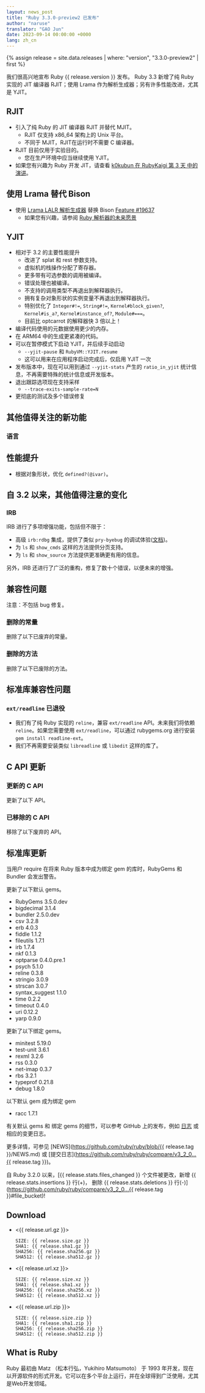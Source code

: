 ```yaml
---
layout: news_post
title: "Ruby 3.3.0-preview2 已发布"
author: "naruse"
translator: "GAO Jun"
date: 2023-09-14 00:00:00 +0000
lang: zh_cn
---
```


{% assign release = site.data.releases | where: "version", "3.3.0-preview2" | first %}

我们很高兴地宣布 Ruby {{ release.version }} 发布。
Ruby 3.3 新增了纯 Ruby 实现的 JIT 编译器 RJIT；使用 Lrama 作为解析生成器；另有许多性能改进，尤其是 YJIT。

## RJIT

* 引入了纯 Ruby 的 JIT 编译器 RJIT 并替代 MJIT。
  * RJIT 仅支持 x86\_64 架构上的 Unix 平台。
  * 不同于 MJIT，RJIT在运行时不需要 C 编译器。
* RJIT 目前仅用于实验目的。
  * 您在生产环境中应当继续使用 YJIT。
* 如果您有兴趣为 Ruby 开发 JIT，请查看 [k0kubun 在 RubyKaigi 第 3 天 中的演讲](https://rubykaigi.org/2023/presentations/k0kubun.html#day3)。

## 使用 Lrama 替代 Bison

* 使用 [Lrama LALR 解析生成器](https://github.com/yui-knk/lrama) 替换 Bison [Feature #19637](https://bugs.ruby-lang.org/issues/19637)
  * 如果您有兴趣，请参阅 [Ruby 解析器的未来愿景](https://rubykaigi.org/2023/presentations/spikeolaf.html)

## YJIT

* 相对于 3.2 的主要性能提升
  * 改进了 splat 和 rest 参数支持。
  * 虚拟机的栈操作分配了寄存器。
  * 更多带有可选参数的调用被编译。
  * 错误处理也被编译。
  * 不支持的调用类型不再退出到解释器执行。
  * 拥有复杂对象形状的实例变量不再退出到解释器执行。
  * 特别优化了 `Integer#!=`, `String#!=`, `Kernel#block_given?`, `Kernel#is_a?`,
    `Kernel#instance_of?`, `Module#===`。
  * 目前比 optcarrot 的解释器快 3 倍以上！
* 编译代码使用的元数据使用更少的内存。
* 在 ARM64 中的生成更紧凑的代码。
* 可以在暂停模式下启动 YJIT，并后续手动启动
  * `--yjit-pause` 和 `RubyVM::YJIT.resume`
  * 这可以用来在应用程序启动完成后，仅启用 YJIT 一次
* 发布版本中，现在可以用到通过 `--yjit-stats` 产生的 `ratio_in_yjit` 统计信息，不再需要特殊的统计信息或开发版本。
* 退出跟踪选项现在支持采样
  * `--trace-exits-sample-rate=N`
* 更彻底的测试及多个错误修复



## 其他值得关注的新功能

### 语言



## 性能提升

* 根据对象形状，优化 `defined?(@ivar)`。

## 自 3.2 以来，其他值得注意的变化

### IRB

IRB 进行了多项增强功能，包括但不限于：

- 高级 `irb:rdbg` 集成，提供了类似 `pry-byebug` 的调试体验([文档](https://github.com/ruby/irb#debugging-with-irb))。
- 为 `ls` 和 `show_cmds` 这样的方法提供分页支持。
- 为 `ls` 和 `show_source` 方法提供更准确更有用的信息。

另外，IRB 还进行了广泛的重构，修复了数十个错误，以便未来的增强。

## 兼容性问题

注意：不包括 bug 修复。

### 删除的常量

删除了以下已废弃的常量。



### 删除的方法

删除了以下已废除的方法。



## 标准库兼容性问题

### `ext/readline` 已退役

* 我们有了纯 Ruby 实现的 `reline`，兼容 `ext/readline` API。未来我们将依赖 `reline`。如果您需要使用 `ext/readline`，可以通过 rubygems.org 进行安装 `gem install readline-ext`。
* 我们不再需要安装类似 `libreadline` 或 `libedit` 这样的库了。

## C API 更新

### 更新的 C API

更新了以下 API。



### 已移除的 C API

移除了以下废弃的 API。



## 标准库更新

当用户 require 在将来 Ruby 版本中成为绑定 gem 的库时，RubyGems 和 Bundler 会发出警告。

更新了以下默认 gems。

* RubyGems 3.5.0.dev
* bigdecimal 3.1.4
* bundler 2.5.0.dev
* csv 3.2.8
* erb 4.0.3
* fiddle 1.1.2
* fileutils 1.7.1
* irb 1.7.4
* nkf 0.1.3
* optparse 0.4.0.pre.1
* psych 5.1.0
* reline 0.3.8
* stringio 3.0.9
* strscan 3.0.7
* syntax_suggest 1.1.0
* time 0.2.2
* timeout 0.4.0
* uri 0.12.2
* yarp 0.9.0

更新了以下绑定 gems。

* minitest 5.19.0
* test-unit 3.6.1
* rexml 3.2.6
* rss 0.3.0
* net-imap 0.3.7
* rbs 3.2.1
* typeprof 0.21.8
* debug 1.8.0

以下默认 gem 成为绑定 gem

* racc 1.7.1

有关默认 gems 和 绑定 gems 的细节，可以参考 GitHub 上的发布，例如 [日志](https://github.com/ruby/logger/releases) 或相应的变更日志。

更多详情，可参见 [NEWS](https://github.com/ruby/ruby/blob/{{ release.tag }}/NEWS.md)
或 [提交日志](https://github.com/ruby/ruby/compare/v3_2_0...{{ release.tag }})。

自 Ruby 3.2.0 以来，[{{ release.stats.files_changed }} 个文件被更改，新增 {{ release.stats.insertions }} 行(+)， 删除 {{ release.stats.deletions }} 行(-)](https://github.com/ruby/ruby/compare/v3_2_0...{{ release.tag }}#file_bucket)!

## Download

* <{{ release.url.gz }}>

      SIZE: {{ release.size.gz }}
      SHA1: {{ release.sha1.gz }}
      SHA256: {{ release.sha256.gz }}
      SHA512: {{ release.sha512.gz }}

* <{{ release.url.xz }}>

      SIZE: {{ release.size.xz }}
      SHA1: {{ release.sha1.xz }}
      SHA256: {{ release.sha256.xz }}
      SHA512: {{ release.sha512.xz }}

* <{{ release.url.zip }}>

      SIZE: {{ release.size.zip }}
      SHA1: {{ release.sha1.zip }}
      SHA256: {{ release.sha256.zip }}
      SHA512: {{ release.sha512.zip }}

## What is Ruby

Ruby 最初由 Matz （松本行弘，Yukihiro Matsumoto） 于 1993 年开发，现在以开源软件的形式开发。它可以在多个平台上运行，并在全球得到广泛使用，尤其是Web开发领域。

